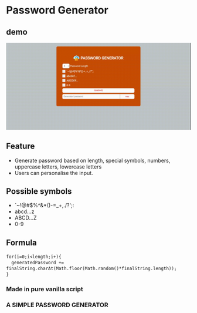 # Password Generator

## demo

![](screen-capture.gif)

## Feature

- Generate password based on length, special symbols, numbers, uppercase letters, lowercase letters
- Users can personalise the input.

## Possible symbols

- `~!@#$%^&*()-=_+,./?';:
- abcd...z
- ABCD...Z
- 0-9

## Formula

```
for(i=0;i<length;i+){
  generatedPassword += finalString.charAt(Math.floor(Math.random()*finalString.length));
}
```

### Made in pure vanilla script
### A SIMPLE PASSWORD GENERATOR

